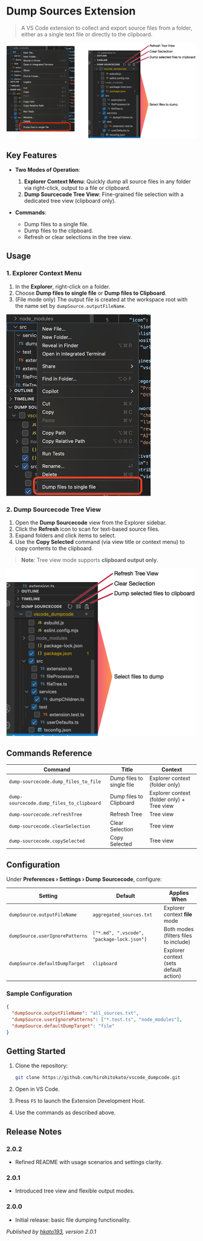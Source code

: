 # Dump Sources Extension

> A VS Code extension to collect and export source files from a folder, either as a single text file or directly to the clipboard.

![screenshot](./assets/screenshot.png)

## Key Features

* **Two Modes of Operation**:

  1. **Explorer Context Menu**: Quickly dump all source files in any folder via right-click, output to a file or clipboard.
  2. **Dump Sourcecode Tree View**: Fine-grained file selection with a dedicated tree view (clipboard only).

* **Commands**:

  * Dump files to a single file.
  * Dump files to the clipboard.
  * Refresh or clear selections in the tree view.

## Usage

### 1. Explorer Context Menu

1. In the **Explorer**, right-click on a folder.
2. Choose **Dump files to single file** or **Dump files to Clipboard**.
3. (File mode only) The output file is created at the workspace root with the name set by `dumpSource.outputFileName`.

![Explorer Context Menu](./assets/screenshot2.png)

### 2. Dump Sourcecode Tree View

1. Open the **Dump Sourcecode** view from the Explorer sidebar.
2. Click the **Refresh** icon to scan for text-based source files.
3. Expand folders and click items to select.
4. Use the **Copy Selected** command (via view title or context menu) to copy contents to the clipboard.

> **Note**: Tree view mode supports **clipboard output only**.

![Tree View Selection](./assets/screenshot1.png)

## Commands Reference

| Command                                   | Title                     | Context                                    |
| ----------------------------------------- | ------------------------- | ------------------------------------------ |
| `dump-sourcecode.dump_files_to_file`      | Dump files to single file | Explorer context (folder only)             |
| `dump-sourcecode.dump_files_to_clipboard` | Dump files to Clipboard   | Explorer context (folder only) + Tree view |
| `dump-sourcecode.refreshTree`             | Refresh Tree              | Tree view                                  |
| `dump-sourcecode.clearSelection`          | Clear Selection           | Tree view                                  |
| `dump-sourcecode.copySelected`            | Copy Selected             | Tree view                                  |

## Configuration

Under **Preferences › Settings › Dump Sourcecode**, configure:

| Setting                         | Default                                    | Applies When                           |
| ------------------------------- | ------------------------------------------ | -------------------------------------- |
| `dumpSource.outputFileName`     | `aggregated_sources.txt`                   | Explorer context **file** mode         |
| `dumpSource.userIgnorePatterns` | `["*.md", ".vscode", "package-lock.json"]` | Both modes (filters files to include)  |
| `dumpSource.defaultDumpTarget`  | `clipboard`                                | Explorer context (sets default action) |

### Sample Configuration

```json
{
  "dumpSource.outputFileName": "all_sources.txt",
  "dumpSource.userIgnorePatterns": ["*.test.ts", "node_modules"],
  "dumpSource.defaultDumpTarget": "file"
}
```

## Getting Started

1. Clone the repository:

   ```bash
   git clone https://github.com/hirohitokato/vscode_dumpcode.git
   ```
2. Open in VS Code.
3. Press `F5` to launch the Extension Development Host.
4. Use the commands as described above.

## Release Notes

### 2.0.2

* Refined README with usage scenarios and settings clarity.

### 2.0.1

* Introduced tree view and flexible output modes.

### 2.0.0

* Initial release: basic file dumping functionality.

*Published by [hkato193](https://github.com/hirohitokato), version 2.0.1*
